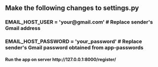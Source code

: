 <h2>Make the following changes to settings.py</h2> 
<h3>EMAIL_HOST_USER = 'your@gmail.com'  # Replace sender's Gmail address</h3>
<h3>EMAIL_HOST_PASSWORD = 'your_password'  # Replace sender's Gmail password obtained from app-passwords</h3>

<h4>Run the app on server http://127.0.0.1:8000/register/</h4>
